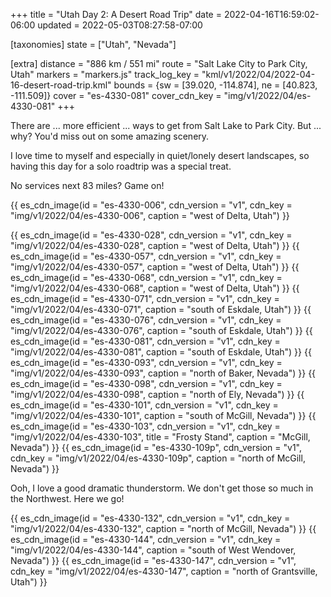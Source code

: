 +++
title = "Utah Day 2: A Desert Road Trip"
date = 2022-04-16T16:59:02-06:00
updated = 2022-05-03T08:27:58-07:00

[taxonomies]
state = ["Utah", "Nevada"]

[extra]
distance = "886 km / 551 mi"
route = "Salt Lake City to Park City, Utah"
markers = "markers.js"
track_log_key = "kml/v1/2022/04/2022-04-16-desert-road-trip.kml"
bounds = {sw = [39.020, -114.874], ne = [40.823, -111.509]}
cover = "es-4330-081"
cover_cdn_key = "img/v1/2022/04/es-4330-081"
+++


There are ... more efficient ... ways to get from Salt Lake to Park City.
But ... why? You'd miss out on some amazing scenery.

<!-- more -->

I love time to myself and especially in quiet/lonely desert landscapes, so having this day for a solo roadtrip was a special treat.

No services next 83 miles? Game on!

{{ es_cdn_image(id = "es-4330-006", cdn_version = "v1", cdn_key = "img/v1/2022/04/es-4330-006", caption = "west of Delta, Utah") }}

{{ es_cdn_image(id = "es-4330-028", cdn_version = "v1", cdn_key = "img/v1/2022/04/es-4330-028", caption = "west of Delta, Utah") }}
{{ es_cdn_image(id = "es-4330-057", cdn_version = "v1", cdn_key = "img/v1/2022/04/es-4330-057", caption = "west of Delta, Utah") }}
{{ es_cdn_image(id = "es-4330-068", cdn_version = "v1", cdn_key = "img/v1/2022/04/es-4330-068", caption = "west of Delta, Utah") }}
{{ es_cdn_image(id = "es-4330-071", cdn_version = "v1", cdn_key = "img/v1/2022/04/es-4330-071", caption = "south of Eskdale, Utah") }}
{{ es_cdn_image(id = "es-4330-076", cdn_version = "v1", cdn_key = "img/v1/2022/04/es-4330-076", caption = "south of Eskdale, Utah") }}
{{ es_cdn_image(id = "es-4330-081", cdn_version = "v1", cdn_key = "img/v1/2022/04/es-4330-081", caption = "south of Eskdale, Utah") }}
{{ es_cdn_image(id = "es-4330-093", cdn_version = "v1", cdn_key = "img/v1/2022/04/es-4330-093", caption = "north of Baker, Nevada") }}
{{ es_cdn_image(id = "es-4330-098", cdn_version = "v1", cdn_key = "img/v1/2022/04/es-4330-098", caption = "north of Ely, Nevada") }}
{{ es_cdn_image(id = "es-4330-101", cdn_version = "v1", cdn_key = "img/v1/2022/04/es-4330-101", caption = "south of McGill, Nevada") }}
{{ es_cdn_image(id = "es-4330-103", cdn_version = "v1", cdn_key = "img/v1/2022/04/es-4330-103", title = "Frosty Stand", caption = "McGill, Nevada") }}
{{ es_cdn_image(id = "es-4330-109p", cdn_version = "v1", cdn_key = "img/v1/2022/04/es-4330-109p", caption = "north of McGill, Nevada") }}

Ooh, I love a good dramatic thunderstorm. We don't get those so much in the Northwest. Here we go!

{{ es_cdn_image(id = "es-4330-132", cdn_version = "v1", cdn_key = "img/v1/2022/04/es-4330-132", caption = "north of McGill, Nevada") }}
{{ es_cdn_image(id = "es-4330-144", cdn_version = "v1", cdn_key = "img/v1/2022/04/es-4330-144", caption = "south of West Wendover, Nevada") }}
{{ es_cdn_image(id = "es-4330-147", cdn_version = "v1", cdn_key = "img/v1/2022/04/es-4330-147", caption = "north of Grantsville, Utah") }}
